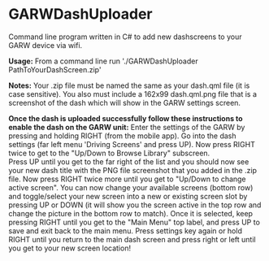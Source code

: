 # GARWDashUploader
Command line program written in C# to add new dashscreens to your GARW device via wifi.

**Usage:**
From a command line run './GARWDashUploader PathToYourDashScreen.zip'

**Notes:**
Your .zip file must be named the same as your dash.qml file (it is case sensitive).  You also must include a 162x99 dash.qml.png file that is a screenshot of the dash which will show in the GARW settings screen.

**Once the dash is uploaded successfully follow these instructions to enable the dash on the GARW unit:**
Enter the settings of the GARW by pressing and holding RIGHT (from the mobile app).
Go into the dash settings (far left menu 'Driving Screens' and press UP).  Now press RIGHT twice to get to the "Up/Down to Browse Library" subscreen.  
Press UP until you get to the far right of the list and you should now see your new dash title with the PNG file screenshot that you added in the .zip file.
Now press RIGHT twice more until you get to "Up/Down to change active screen".  You can now change your available screens (bottom row) 
and toggle/select your new screen into a new or existing screen slot by pressing UP or DOWN (it will show you the screen active in the top row and change the picture in the bottom row to match).
Once it is selected, keep pressing RIGHT until you get to the "Main Menu" top label, and press UP to save and exit back to the main menu.
Press settings key again or hold RIGHT until you return to the main dash screen and press right or left until you get to your new screen location!


